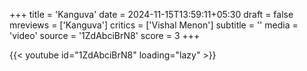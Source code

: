 +++
title = 'Kanguva'
date = 2024-11-15T13:59:11+05:30
draft = false
mreviews = ['Kanguva']
critics = ['Vishal Menon']
subtitle = ''
media = 'video'
source = '1ZdAbciBrN8'
score = 3
+++

{{< youtube id="1ZdAbciBrN8" loading="lazy" >}}
